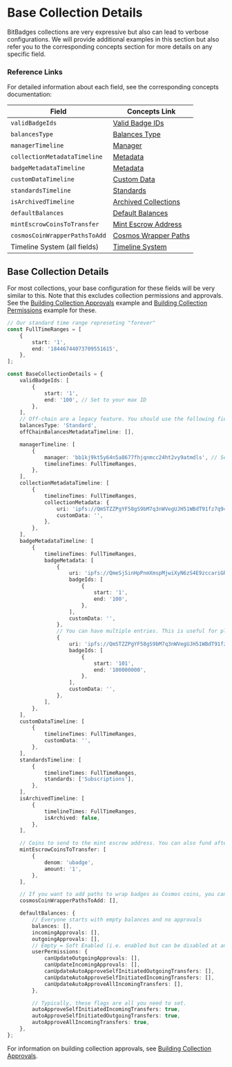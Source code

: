 # Base Collection Details

BitBadges collections are very expressive but also can lead to verbose configurations. We will provide additional examples in this section but also refer you to the corresponding concepts section for more details on any specific field.

### Reference Links

For detailed information about each field, see the corresponding concepts documentation:

| Field                         | Concepts Link                                               |
| ----------------------------- | ----------------------------------------------------------- |
| `validBadgeIds`               | [Valid Badge IDs](../concepts/valid-badge-ids.md)           |
| `balancesType`                | [Balances Type](../concepts/balances-type.md)               |
| `managerTimeline`             | [Manager](../concepts/manager.md)                           |
| `collectionMetadataTimeline`  | [Metadata](../concepts/metadata.md)                         |
| `badgeMetadataTimeline`       | [Metadata](../concepts/metadata.md)                         |
| `customDataTimeline`          | [Custom Data](../concepts/custom-data.md)                   |
| `standardsTimeline`           | [Standards](../concepts/standards.md)                       |
| `isArchivedTimeline`          | [Archived Collections](../concepts/archived-collections.md) |
| `defaultBalances`             | [Default Balances](../concepts/default-balances.md)         |
| `mintEscrowCoinsToTransfer`   | [Mint Escrow Address](../concepts/mint-escrow-address.md)   |
| `cosmosCoinWrapperPathsToAdd` | [Cosmos Wrapper Paths](../concepts/cosmos-wrapper-paths.md) |
| Timeline System (all fields)  | [Timeline System](../concepts/timeline-system.md)           |

## Base Collection Details

For most collections, your base configuration for these fields will be very similar to this. Note that this excludes collection permissions and approvals. See the [Building Collection Approvals](./building-collection-approvals.md) example and [Building Collection Permissions](./building-collection-permissions.md) example for these.

```typescript
// Our standard time range represeting "forever"
const FullTimeRanges = [
    {
        start: '1',
        end: '18446744073709551615',
    },
];

const BaseCollectionDetails = {
    validBadgeIds: [
        {
            start: '1',
            end: '100', // Set to your max ID
        },
    ],
    // Off-chain are a legacy feature. You should use the following fields for standard on-chain collections.
    balancesType: 'Standard',
    offChainBalancesMetadataTimeline: [],

    managerTimeline: [
        {
            manager: 'bb1kj9kt5y64n5a8677fhjqnmcc24ht2vy9atmdls', // Set to your address
            timelineTimes: FullTimeRanges,
        },
    ],
    collectionMetadataTimeline: [
        {
            timelineTimes: FullTimeRanges,
            collectionMetadata: {
                uri: 'ipfs://QmSTZZPgYF58gS9bM7q3nWVegUJH51WBdT91fz7q94qDwS', // Points to a valid .json metadata file
                customData: '',
            },
        },
    ],
    badgeMetadataTimeline: [
        {
            timelineTimes: FullTimeRanges,
            badgeMetadata: [
                {
                    uri: 'ipfs://QmeSjSinHpPnmXmspMjwiXyN6zS4E9zccariGR3jxcaWtq/{id}', // Points to a valid .json metadata file (replacing {id} with the badge ID)
                    badgeIds: [
                        {
                            start: '1',
                            end: '100',
                        },
                    ],
                    customData: '',
                },
                // You can have multiple entries. This is useful for placeholder metadata.
                {
                    uri: 'ipfs://QmSTZZPgYF58gS9bM7q3nWVegUJH51WBdT91fz7q94qDwS', // Placeholder metadata
                    badgeIds: [
                        {
                            start: '101',
                            end: '100000000',
                        },
                    ],
                    customData: '',
                },
            ],
        },
    ],
    customDataTimeline: [
        {
            timelineTimes: FullTimeRanges,
            customData: '',
        },
    ],
    standardsTimeline: [
        {
            timelineTimes: FullTimeRanges,
            standards: ['Subscriptions'],
        },
    ],
    isArchivedTimeline: [
        {
            timelineTimes: FullTimeRanges,
            isArchived: false,
        },
    ],

    // Coins to send to the mint escrow address. You can also fund after the fact. This is just useful for genesis since the address is dependent on the collectionId which you don't know until after the collection is created.
    mintEscrowCoinsToTransfer: [
        {
            denom: 'ubadge',
            amount: '1',
        },
    ],

    // If you want to add paths to wrap badges as Cosmos coins, you can do so here.
    cosmosCoinWrapperPathsToAdd: [],

    defaultBalances: {
        // Everyone starts with empty balances and no approvals
        balances: [],
        incomingApprovals: [],
        outgoingApprovals: [],
        // Empty = Soft Enabled (i.e. enabled but can be disabled at any time by each user)
        userPermissions: {
            canUpdateOutgoingApprovals: [],
            canUpdateIncomingApprovals: [],
            canUpdateAutoApproveSelfInitiatedOutgoingTransfers: [],
            canUpdateAutoApproveSelfInitiatedIncomingTransfers: [],
            canUpdateAutoApproveAllIncomingTransfers: [],
        },

        // Typically, these flags are all you need to set.
        autoApproveSelfInitiatedIncomingTransfers: true,
        autoApproveSelfInitiatedOutgoingTransfers: true,
        autoApproveAllIncomingTransfers: true,
    },
};
```

For information on building collection approvals, see [Building Collection Approvals](./building-collection-approvals.md).

